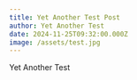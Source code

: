 ```yaml
---
title: Yet Another Test Post
author: Yet Another Test
date: 2024-11-25T09:32:00.000Z
image: /assets/test.jpg
---
```

Yet Another Test
